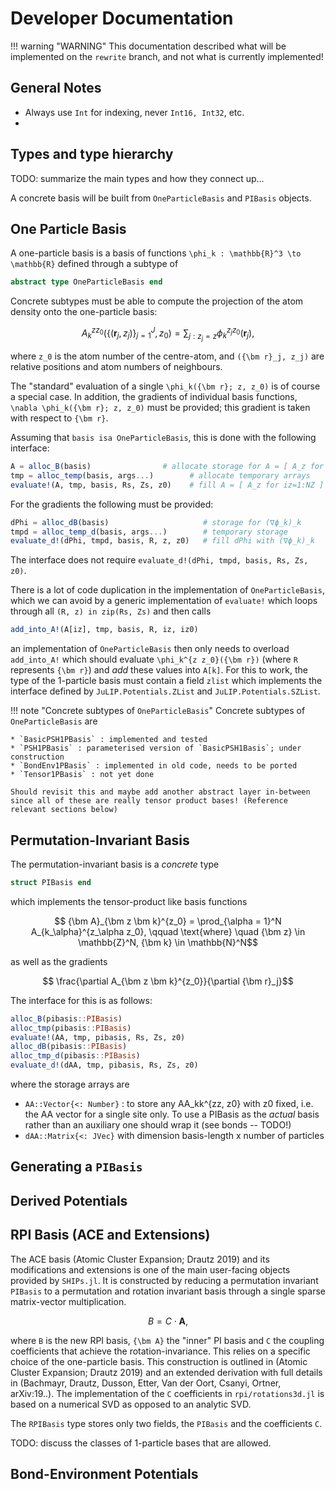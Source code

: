 
# Developer Documentation

!!! warning "WARNING"
    This documentation described what will be implemented on the `rewrite` branch, and not what is currently implemented!

## General Notes

 * Always use `Int` for indexing, never `Int16, Int32`, etc.
 *

## Types and type hierarchy

TODO: summarize the main types and how they connect up...

A concrete basis will be built from `OneParticleBasis` and `PIBasis` objects.


## One Particle Basis

A one-particle basis is a basis of functions ``\phi_k : \mathbb{R}^3 \to \mathbb{R}`` defined through a subtype of
```julia
abstract type OneParticleBasis end
```
Concrete subtypes must be able to compute the projection of the atom density onto the one-particle basis:
```math
  A_{k}^{z z_0}( \{ ({\bm r}_j, z_j) \}_{j = 1}^J, z_0 )
   = \sum_{j : z_j = z} \phi_k^{z_j z_0}({\bm r}_j),
```
where ``z_0`` is the atom number of the centre-atom, and ``({\bm r}_j, z_j)`` are relative positions and atom numbers of neighbours.

The "standard" evaluation of a single ``\phi_k({\bm r}; z, z_0)`` is of course a special case. In addition, the gradients of individual basis functions, ``\nabla \phi_k({\bm r}; z, z_0)`` must be provided; this gradient is taken with respect to ``{\bm r}``.

Assuming that `basis isa OneParticleBasis`, this is done with the following interface:
```julia
A = alloc_B(basis)                # allocate storage for A = [ A_z for iz=1:NZ ]
tmp = alloc_temp(basis, args...)        # allocate temporary arrays
evaluate!(A, tmp, basis, Rs, Zs, z0)    # fill A = [ A_z for iz=1:NZ ]
```
For the gradients the following must be provided:
```julia
dPhi = alloc_dB(basis)                     # storage for (∇ϕ_k)_k
tmpd = alloc_temp_d(basis, args...)        # temporary storage
evaluate_d!(dPhi, tmpd, basis, R, z, z0)   # fill dPhi with (∇ϕ_k)_k
```
The interface does not require `evaluate_d!(dPhi, tmpd, basis, Rs, Zs, z0)`.

There is a lot of code duplication in the implementation of `OneParticleBasis`, which we can avoid by a generic implementation of `evaluate!` which loops through all `(R, z) in zip(Rs, Zs)` and then calls
```julia
add_into_A!(A[iz], tmp, basis, R, iz, iz0)
```
an implementation of `OneParticleBasis` then only needs to overload `add_into_A!` which should evaluate ``\phi_k^{z z_0}({\bm r})`` (where `R` represents ``{\bm r}``) and *add* these values into `A[k]`.
For this to work, the type of the 1-particle basis must contain a field `zlist` which implements the interface defined by `JuLIP.Potentials.ZList` and `JuLIP.Potentials.SZList`.


!!! note "Concrete subtypes of `OneParticleBasis`"
    Concrete subtypes of `OneParticleBasis` are

    * `BasicPSH1PBasis` : implemented and tested
    * `PSH1PBasis` : parameterised version of `BasicPSH1Basis`; under construction
    * `BondEnv1PBasis` : implemented in old code, needs to be ported
    * `Tensor1PBasis` : not yet done

    Should revisit this and maybe add another abstract layer in-between since all of these are really tensor product bases! (Reference relevant sections below)


## Permutation-Invariant Basis

The permutation-invariant basis is a *concrete* type
```julia
struct PIBasis end
```
which implements the tensor-product like basis functions
```math
   {\bm A}_{\bm z \bm k}^{z_0}
   =
   \prod_{\alpha = 1}^N A_{k_\alpha}^{z_\alpha z_0},
   \qquad \text{where} \quad
   {\bm z} \in \mathbb{Z}^N, {\bm k} \in \mathbb{N}^N
```
as well as the gradients
```math
   \frac{\partial A_{\bm z \bm k}^{z_0}}{\partial {\bm r}_j}
```
The interface for this is as follows:
```julia
alloc_B(pibasis::PIBasis)
alloc_tmp(pibasis::PIBasis)
evaluate!(AA, tmp, pibasis, Rs, Zs, z0)
alloc_dB(pibasis::PIBasis)
alloc_tmp_d(pibasis::PIBasis)
evaluate_d!(dAA, tmp, pibasis, Rs, Zs, z0)
```
where the storage arrays are
* `AA::Vector{<: Number}` : to store any AA_kk^{zz, z0} with z0 fixed, i.e. the AA vector for a single site only. To use a PIBasis as the *actual* basis rather than an auxiliary one should wrap it (see bonds -- TODO!)
* `dAA::Matrix{<: JVec}` with dimension basis-length x number of particles


## Generating a `PIBasis`



## Derived Potentials



## RPI Basis (ACE and Extensions)

The ACE basis (Atomic Cluster Expansion; Drautz 2019) and its modifications and extensions is one of the main user-facing objects provided by `SHIPs.jl`.
It is constructed by reducing a permutation invariant `PIBasis` to a permutation and rotation invariant basis through a single sparse matrix-vector multiplication.
```math
 B = C \cdot {\bm A},
```
where ``B`` is the new RPI basis, ``{\bm A}`` the "inner" PI basis and ``C`` the coupling coefficients that achieve the rotation-invariance. This relies on a specific choice of the one-particle basis. This construction is outlined in (Atomic Cluster Expansion; Drautz 2019) and an extended derivation with full details in (Bachmayr, Drautz, Dusson, Etter, Van der Oort, Csanyi, Ortner, arXiv:19..). The implementation of the ``C`` coefficients in `rpi/rotations3d.jl` is based on a numerical SVD as opposed to an analytic SVD.

The `RPIBasis` type stores only two fields, the `PIBasis` and the coefficients ``C``.

TODO: discuss the classes of 1-particle bases that are allowed.

## Bond-Environment Potentials
